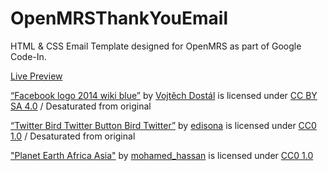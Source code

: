 # OpenMRSThankYouEmail

HTML & CSS Email Template designed for OpenMRS as part of Google Code-In.

[Live Preview](https://raunaqsingh2020.github.io/rerunsGCI.github.io/)

[“Facebook logo 2014 wiki blue”](https://commons.wikimedia.org/wiki/File:Facebook_logo_2014_wiki_blue.gif) by [Vojtěch Dostál](https://commons.wikimedia.org/wiki/User:Vojtěch_Dostál) is licensed under [CC BY SA 4.0](https://creativecommons.org/licenses/by-sa/4.0/deed.en) / Desaturated from original

[“Twitter Bird Twitter Button Bird Twitter”](https://pixabay.com/en/twitter-bird-twitter-button-bird-1366218/) by [edisona](https://pixabay.com/en/users/edisona-1677120/) is licensed under [CC0 1.0](https://creativecommons.org/publicdomain/zero/1.0/deed.en) / Desaturated from original

["Planet Earth Africa Asia"](https://pixabay.com/en/planet-earth-africa-asia-icon-2351750/) by [mohamed_hassan](https://pixabay.com/en/planet-earth-africa-asia-icon-2351750/) is licensed under [CC0 1.0](https://creativecommons.org/publicdomain/zero/1.0/deed.en)
